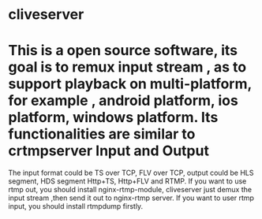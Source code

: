 cliveserver
===========
 This is a open source software, its goal is to remux input stream , as to support playback
on multi-platform, for example , android platform, ios platform, windows platform.
 Its functionalities are similar to crtmpserver 
Input and Output
=========
  The input format could be TS over TCP, FLV over TCP, output could be HLS segment, HDS segment
Http+TS, Http+FLV and RTMP.
 If you want to use rtmp out, you should install nginx-rtmp-module, cliveserver just demux the input
stream ,then send it out to nginx-rtmp server.
 If you want to user rtmp input, you should install rtmpdump firstly. 
